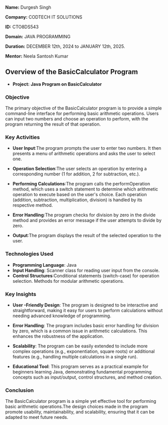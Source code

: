 **Name:** Durgesh Singh

**Company:** CODTECH IT SOLUTIONS

**ID:** CTO8DS543

**Domain:** JAVA PROGRAMMING

**Duration:** DECEMBER 12th, 2024 to JANUARY 12th, 2025.

**Mentor:** Neela Santosh Kumar


## Overview of the BasicCalculator Program

- **Project:** **Java Program on BasicCalculator**
  
### Objective
The primary objective of the BasicCalculator program is to provide a simple command-line interface for performing basic arithmetic operations. Users can input two numbers and choose an operation to perform, with the program returning the result of that operation.

### Key Activities
- **User Input**:The program prompts the user to enter two numbers.
                 It then presents a menu of arithmetic operations and asks the user to select one.
  
- **Operation Selection**:The user selects an operation by entering a corresponding number (1 for addition, 2 for subtraction, etc.).
  
- **Performing Calculations**:The program calls the performOperation method, which uses a switch statement to determine which arithmetic operation to execute based on the user's choice.
                              Each operation (addition, subtraction, multiplication, division) is handled by its respective method.
  
- **Error Handling**:The program checks for division by zero in the divide method and provides an error message if the user attempts to divide by zero.
  
- **Output**:The program displays the result of the selected operation to the user.
  
### Technologies Used

- **Programming Language**: Java
- **Input Handling**: Scanner class for reading user input from the console.
- **Control Structures**:Conditional statements (switch-case) for operation selection.
                         Methods for modular arithmetic operations.
  
### Key Insights
- **User -Friendly Design**: The program is designed to be interactive and straightforward, making it easy for users to perform calculations without needing advanced knowledge of programming.

- **Error Handling**: The program includes basic error handling for division by zero, which is a common issue in arithmetic calculations. This enhances the robustness of the application.

- **Scalability**: The program can be easily extended to include more complex operations (e.g., exponentiation, square roots) or additional features (e.g., handling multiple calculations in a single run).

- **Educational Tool**: This program serves as a practical example for beginners learning Java, demonstrating fundamental programming concepts such as input/output, control structures, and method creation.

### Conclusion
The BasicCalculator program is a simple yet effective tool for performing basic arithmetic operations.The design choices made in the program promote usability, maintainability, and scalability, ensuring that it can be adapted to meet future needs.






